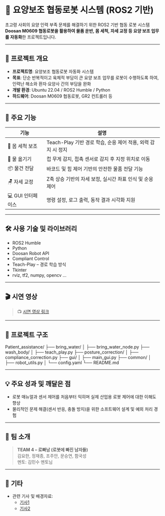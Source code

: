 # 🤖 요양보조 협동로봇 시스템 (ROS2 기반)

초고령 사회의 요양 인력 부족 문제를 해결하기 위한 ROS2 기반 협동 로봇 시스템  
**Doosan M0609 협동로봇을 활용하여 물품 운반, 몸 세척, 자세 교정 등 요양 보조 업무를 자동화**한 프로젝트입니다.

---

## 📌 프로젝트 개요

- **프로젝트명**: 요양보조 협동로봇 자동화 시스템
- **목표**: 단순 반복적이고 육체적 부담이 큰 요양 보조 업무를 로봇이 수행하도록 하여, 인력난 해소와 환자·요양사 간의 부담을 완화
- **개발 환경**: Ubuntu 22.04 / ROS2 Humble / Python
- **하드웨어**: Doosan M0609 협동로봇, GR2 컨트롤러 등

---

## 🧠 주요 기능

| 기능              | 설명 |
|-------------------|------|
| 🧴 몸 세척 보조      | Teach-Play 기반 경로 학습, 순응 제어 적용, 외력 감지 시 정지 |
| 🚰 물 옮기기        | 컵 무게 감지, 접촉 센서로 감지 후 지정 위치로 이동 |
| 📦 물건 전달        | 바코드 및 힘 제어 기반의 안전한 물품 전달 기능 |
| 🪑 자세 교정        | Z축 상승 기반의 자세 보정, 실시간 좌표 인식 및 순응 제어 |
| 💻 GUI 인터페이스 | 명령 설정, 로그 출력, 동작 결과 시각화 지원 |

---

## 🛠️ 사용 기술 및 라이브러리

- ROS2 Humble
- Python
- Doosan Robot API
- Compliant Control
- Teach-Play – 경로 학습 방식
- Tkinter
- rviz, tf2, numpy, opencv ...

---

## 🎬 시연 영상

> 📺 [시연 영상 링크 ](https://www.youtube.com/watch?v=Bg0SR9Ozft4&feature=youtu.be)

---

## 📁 프로젝트 구조

Patient_assistance/
├── bring_water/
│ ├── bring_water_node.py
├── wash_body/
│ ├── teach_play.py
├── posture_correction/
│ ├── compliance_correction.py
├── gui/
│ ├── main_gui.py
├── common/
│ ├── robot_utils.py
│ └── config.yaml
└── README.md

---

## 💡 주요 성과 및 깨달은 점

- 로봇 매뉴얼과 센서 제어를 처음부터 익히며 실제 산업용 로봇 제어에 대한 이해도 향상
- 물리적인 문제 해결(센서 반응, 충돌 방지)을 위한 소프트웨어 설계 및 예외 처리 경험

---

## 👥 팀 소개

> **TEAM 4 – 로빠남 (로봇에 빠진 남자들)**  
> 김요한, 정재종, 조주안, 문승연, 함국성  
> 멘토: 김민수 멘토님

---

## 🔗 기타
- 관련 기사 및 배경자료:
  - [기사1](https://www.akomnews.com/bbs/board.php?bo_table=news&wr_id=62204)
  - [기사2](https://v.daum.net/v/0FbGKGiBy0)

